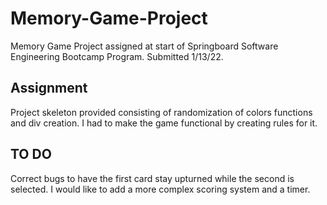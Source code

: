 # Memory-Game-Project

Memory Game Project assigned at start of Springboard Software Engineering Bootcamp Program. Submitted 1/13/22.

## Assignment

Project skeleton provided consisting of randomization of colors functions and div creation. I had to make the game functional by creating rules for it.

## TO DO
Correct bugs to have the first card stay upturned while the second is selected. 
I would like to add a more complex scoring system and a timer. 
